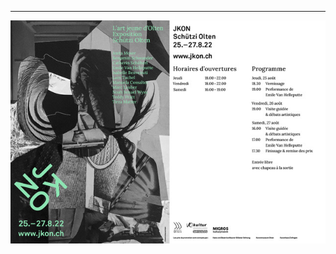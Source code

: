<hr>
<a href="images/flyers/JKON2022_Flyer_Web_FR.jpeg">
	<img src="images/flyers/JKON2022_Flyer_Web_FR.jpeg" width="700" />
</a>
